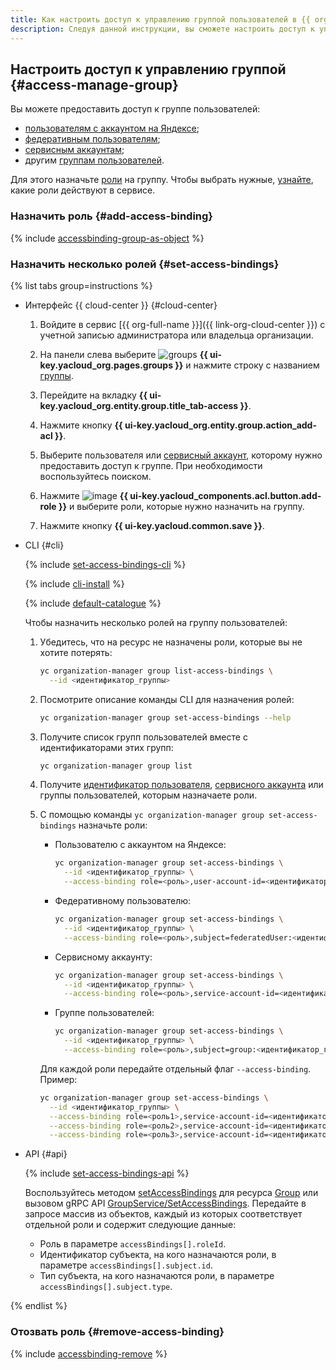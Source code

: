 ```yaml
---
title: Как настроить доступ к управлению группой пользователей в {{ org-full-name }}
description: Следуя данной инструкции, вы сможете настроить доступ к управлению группой пользователей в {{ org-name }}.
---
```


## Настроить доступ к управлению группой {#access-manage-group}

Вы можете предоставить доступ к группе пользователей:

* [пользователям с аккаунтом на Яндексе](../../iam/concepts/users/accounts.md#passport);
* [федеративным пользователям](../../iam/concepts/users/accounts.md#saml-federation);
* [сервисным аккаунтам](../../iam/concepts/users/service-accounts.md);
* другим [группам пользователей](../../organization/concepts/groups.md).

Для этого назначьте [роли](../../iam/concepts/access-control/roles.md) на группу. Чтобы выбрать нужные, [узнайте](../security/index.md#roles-list), какие роли действуют в сервисе.

### Назначить роль {#add-access-binding}

{% include [accessbinding-group-as-object](../../_includes/organization/accessbinding-group-as-object.md) %}

### Назначить несколько ролей {#set-access-bindings}

{% list tabs group=instructions %}

- Интерфейс {{ cloud-center }} {#cloud-center}

  1. Войдите в сервис [{{ org-full-name }}]({{ link-org-cloud-center }}) с учетной записью администратора или владельца организации.

  1. На панели слева выберите ![groups](../../_assets/console-icons/persons.svg) **{{ ui-key.yacloud_org.pages.groups }}** и нажмите строку с названием [группы](../../organization/concepts/groups.md).
  
  1. Перейдите на вкладку **{{ ui-key.yacloud_org.entity.group.title_tab-access }}**.

  1. Нажмите кнопку **{{ ui-key.yacloud_org.entity.group.action_add-acl }}**.
  
  1. Выберите пользователя или [сервисный аккаунт](../../iam/concepts/users/service-accounts.md), которому нужно предоставить доступ к группе. При необходимости воспользуйтесь поиском.
  
  1. Нажмите ![image](../../_assets/console-icons/plus.svg) **{{ ui-key.yacloud_components.acl.button.add-role }}** и выберите роли, которые нужно назначить на группу.

  1. Нажмите кнопку **{{ ui-key.yacloud.common.save }}**.

- CLI {#cli}

   {% include [set-access-bindings-cli](../../_includes/iam/set-access-bindings-cli.md) %}

   {% include [cli-install](../../_includes/cli-install.md) %}

   {% include [default-catalogue](../../_includes/default-catalogue.md) %}

   Чтобы назначить несколько ролей на группу пользователей:

   1. Убедитесь, что на ресурс не назначены роли, которые вы не хотите потерять:

      ```bash
      yc organization-manager group list-access-bindings \
        --id <идентификатор_группы>
      ```

   1. Посмотрите описание команды CLI для назначения ролей:

      ```bash
      yc organization-manager group set-access-bindings --help
      ```

   1. Получите список групп пользователей вместе с идентификаторами этих групп:

      ```bash
      yc organization-manager group list
      ```

   1. Получите [идентификатор пользователя](../../iam/operations/users/get.md), [сервисного аккаунта](../../iam/operations/sa/get-id.md) или группы пользователей, которым назначаете роли.
   1. С помощью команды `yc organization-manager group set-access-bindings` назначьте роли:

      * Пользователю с аккаунтом на Яндексе:

         ```bash
         yc organization-manager group set-access-bindings \
           --id <идентификатор_группы> \
           --access-binding role=<роль>,user-account-id=<идентификатор_пользователя>
         ```

      * Федеративному пользователю:

         ```bash
         yc organization-manager group set-access-bindings \
           --id <идентификатор_группы> \
           --access-binding role=<роль>,subject=federatedUser:<идентификатор_пользователя>
         ```

      * Сервисному аккаунту:

         ```bash
         yc organization-manager group set-access-bindings \
           --id <идентификатор_группы> \
           --access-binding role=<роль>,service-account-id=<идентификатор_сервисного_аккаунта>
         ```

      * Группе пользователей:

         ```bash
         yc organization-manager group set-access-bindings \
           --id <идентификатор_группы> \
           --access-binding role=<роль>,subject=group:<идентификатор_группы>
         ```

      Для каждой роли передайте отдельный флаг `--access-binding`. Пример:

      ```bash
      yc organization-manager group set-access-bindings \
        --id <идентификатор_группы> \
        --access-binding role=<роль1>,service-account-id=<идентификатор_сервисного_аккаунта> \
        --access-binding role=<роль2>,service-account-id=<идентификатор_сервисного_аккаунта> \
        --access-binding role=<роль3>,service-account-id=<идентификатор_сервисного_аккаунта>
      ```

- API {#api}

   {% include [set-access-bindings-api](../../_includes/iam/set-access-bindings-api.md) %}

   Воспользуйтесь методом [setAccessBindings](../api-ref/Group/setAccessBindings.md) для ресурса [Group](../api-ref/Group/index.md) или вызовом gRPC API [GroupService/SetAccessBindings](../api-ref/grpc/Group/setAccessBindings.md). Передайте в запросе массив из объектов, каждый из которых соответствует отдельной роли и содержит следующие данные:

   * Роль в параметре `accessBindings[].roleId`.
   * Идентификатор субъекта, на кого назначаются роли, в параметре `accessBindings[].subject.id`.
   * Тип субъекта, на кого назначаются роли, в параметре `accessBindings[].subject.type`.

{% endlist %}

### Отозвать роль {#remove-access-binding}

{% include [accessbinding-remove](../../_includes/organization/accessbinding-remove.md) %}